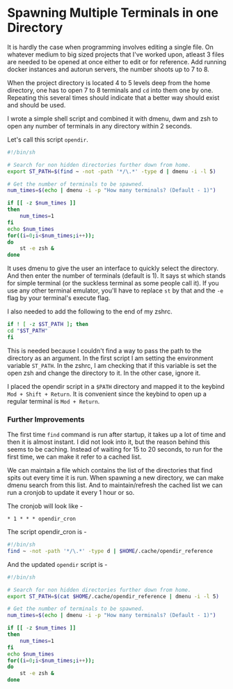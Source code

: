 # Spawning Multiple Terminals in one Directory


It is hardly the case when programming involves editing a single file. On whatever medium to big sized projects that I've worked upon, atleast 3 files are needed to be opened at once either to edit or for reference.
Add running docker instances and autorun servers, the number shoots up to 7 to 8.

When the project directory is located 4 to 5 levels deep from the home directory, one has to open 7 to 8 terminals and `cd` into them one by one. Repeating this several times should indicate that a better way should exist and should be used.

I wrote a simple shell script and combined it with dmenu, dwm and zsh to open any number of terminals in any directory within 2 seconds.

Let's call this script `opendir`.
```zsh
#!/bin/sh

# Search for non hidden directories further down from home.
export ST_PATH=$(find ~ -not -path '*/\.*' -type d | dmenu -i -l 5)

# Get the number of terminals to be spawned.
num_times=$(echo | dmenu -i -p "How many terminals? (Default - 1)")

if [[ -z $num_times ]]
then
	num_times=1
fi
echo $num_times
for((i=0;i<$num_times;i++));
do
	st -e zsh &
done
```

It uses dmenu to give the user an interface to quickly select the directory. And then enter the number of terminals (default is 1).
It says st which stands for simple terminal (or the suckless terminal as some people call it). If you use any other terminal emulator, you'll have to replace `st` by that and the `-e` flag by your terminal's execute flag.

I also needed to add the following to the end of my zshrc.
```zsh
if ! [ -z $ST_PATH ]; then
cd "$ST_PATH"
fi
```

This is needed because I couldn't find a way to pass the path to the directory as an argument. In the first script I am setting the environment variable `ST_PATH`. In the zshrc, I am checking that if this variable is set the open zsh and change the directory to it. In the other case, ignore it.

I placed the opendir script in a `$PATH` directory and mapped it to the keybind `Mod + Shift + Return`. It is convenient since the keybind to open up a regular terminal is `Mod + Return`.

### Further Improvements
The first time `find` command is run after startup, it takes up a lot of time and then it is almost instant. I did not look into it, but the reason behind this seems to be caching. Instead of waiting for 15 to 20 seconds, to run for the first time, we can make it refer to a cached list.

We can maintain a file which contains the list of the directories that find spits out every time it is run. When spawning a new directory, we can make dmenu search from this list. And to maintain/refresh the cached list we can run a cronjob to update it every 1 hour or so.

The cronjob will look like -
```
* 1 * * * opendir_cron
```

The script opendir\_cron is -
```zsh
#!/bin/sh
find ~ -not -path '*/\.*' -type d | $HOME/.cache/opendir_reference
```

And the updated `opendir` script is -
```zsh
#!/bin/sh

# Search for non hidden directories further down from home.
export ST_PATH=$(cat $HOME/.cache/opendir_reference | dmenu -i -l 5)

# Get the number of terminals to be spawned.
num_times=$(echo | dmenu -i -p "How many terminals? (Default - 1)")

if [[ -z $num_times ]]
then
	num_times=1
fi
echo $num_times
for((i=0;i<$num_times;i++));
do
	st -e zsh &
done
```
